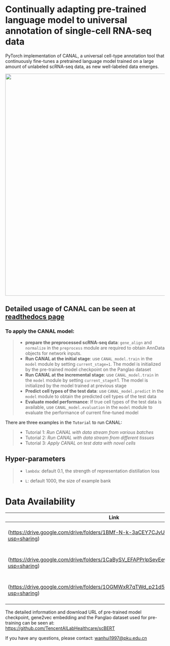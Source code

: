 # Continually adapting pre-trained language model to universal annotation of single-cell RNA-seq data
PyTorch implementation of CANAL, a universal cell-type annotation tool that continuously fine-tunes a pretrained language model trained on a large amount of unlabeled scRNA-seq data, as new well-labeled data emerges.

<p align="center">
<img src="https://github.com/aster-ww/CANAL/blob/main/framework.jpg" width="700" align="center">
</p>

 ## Detailed usage of CANAL can be seen at [readthedocs page](https://canal-torch.readthedocs.io/)
 ### To apply the CANAL model:

>- **prepare the preprocessed scRNA-seq data**: `gene_align` and `normalize` in the `preprocess` module are required to obtain AnnData objects for network inputs.
>- **Run CANAL at the initial stage**: use `CANAL_model.train` in the `model` module by setting `current_stage=1`. The model is initialized by the pre-trained model checkpoint on the Panglao dataset
>- **Run CANAL at the incremental stage**: use `CANAL_model.train` in the `model` module by setting `current_stage`≥1. The model is initialized by the model trained at previous stage
>- **Predict cell types of the test data**: use `CANAL_model.predict` in the `model` module to obtain the predicted cell types of the test data
>- **Evaluate model performance**: If true cell types of the test data is available, use `CANAL_model.evaluation` in the `model` module to evaluate the performance of current fine-tuned model

There are three examples in the `Tutorial` to run CANAL:
>- Tutorial 1: *Run CANAL with data stream from various batches*
>- Tutorial 2: *Run CANAL with data stream from different tissues*
>- Tutorial 3: *Apply CANAL on test data with novel cells*


 ## Hyper-parameters

>- `lambda`: default 0.1, the strength of representation distillation loss
>
>- `L`: default 1000, the size of example bank
>

# Data Availability

|Link|Description|
|----|-----------|
|(https://drive.google.com/drive/folders/1BMf-N-k-3aCEY7CJvUcK9nZZ2UD7p3C0?usp=sharing)| Datasets of the pancreas experiemnts|
|(https://drive.google.com/drive/folders/1CaBySV_EFAPPrlpSevEewFds5cjJxC_T?usp=sharing)| Datasets of the cross-tissue experiemnts |
|(https://drive.google.com/drive/folders/1OGMWxR7qTWd_p21d57EyNWv5X48BNN0M?usp=sharing)| Datasets of the human immune experiemnts |

The detailed information and download URL of pre-trained model checkpoint, gene2vec embedding and the Panglao dataset used for pre-training can be seen at: https://github.com/TencentAILabHealthcare/scBERT

If you have any questions, please contact: wanhui1997@pku.edu.cn
